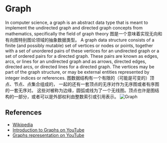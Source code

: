 # Graph

In computer science, a graph is an abstract data type 
that is meant to implement the undirected graph and 
directed graph concepts from mathematics, specifically
the field of graph theory
图是一个意味着实现无向和有向图特别图论领域的抽象数据类型。
A graph data structure consists of a finite (and possibly 
mutable) set of vertices or nodes or points, together 
with a set of unordered pairs of these vertices for an 
undirected graph or a set of ordered pairs for a 
directed graph. These pairs are known as edges, arcs, 
or lines for an undirected graph and as arrows, 
directed edges, directed arcs, or directed lines 
for a directed graph. The vertices may be part of 
the graph structure, or may be external entities 
represented by integer indices or references.
图数据结构有一个有限的（可能是可变的）顶点、节点、点集合组成的， 
一起的还有一套顶点的无序对作为无序图或者有序图的一套无序对。
这些对被称为边缘，圆弧或线为了一个无线图。顶点也许是图结构的一部分，或者可以是外部权利由整数索引或引用表示。
![Graph](https://www.tutorialspoint.com/data_structures_algorithms/images/graph.jpg)

## References

- [Wikipedia](https://en.wikipedia.org/wiki/Graph_(abstract_data_type))
- [Introduction to Graphs on YouTube](https://www.youtube.com/watch?v=gXgEDyodOJU&index=9&list=PLLXdhg_r2hKA7DPDsunoDZ-Z769jWn4R8)
- [Graphs representation on YouTube](https://www.youtube.com/watch?v=k1wraWzqtvQ&index=10&list=PLLXdhg_r2hKA7DPDsunoDZ-Z769jWn4R8)
